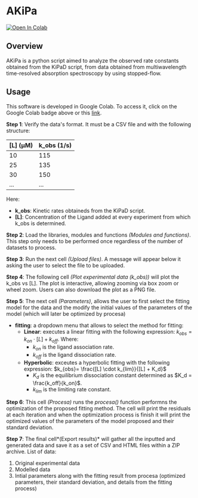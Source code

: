 # AKiPa
[![Open In Colab](https://colab.research.google.com/assets/colab-badge.svg)](https://colab.research.google.com/github/unizar-flav/AKiPa/blob/master/AkiPa.ipynb)

## Overview
AKiPa is a python script aimed to analyze the observed rate constants obtained from the KiPaD script, from data obtained from multiwavelength time-resolved absorption spectroscopy by using stopped-flow.

## Usage
This software is developed in Google Colab. To access it, click on the Google Colab badge above or this [link](https://colab.research.google.com/github/unizar-flav/AKiPa/blob/master/AkiPa.ipynb).

**Step 1**: Verify the data's format. It must be a CSV file and with the following structure:

| [L] (μM) | k_obs (1/s)|
|---|---|
|10|115|
|25|135|
|30|150|
|...|...|

Here:
* **k_obs**: Kinetic rates obtaineds from the KiPaD script.
* **[L]**: Concentration of the Ligand added at every experiment from which k_obs is determined.

**Step 2**: Load the libraries, modules and functions *(Modules and functions)*. This step only needs to be performed once regardless of the number of datasets to process.

**Step 3**: Run the next cell *(Upload files)*. A message will appear below it asking the user to select the file to be uploaded.

**Step 4**: The following cell *(Plot experimental data (k_obs))* will plot the k_obs vs [L]. The plot is interactive, allowing zooming via box zoom or wheel zoom. Users can also download the plot as a PNG file.

**Step 5**: The next cell *(Parameters)*, allows the user to first select the fitting model for the data and the modify the initial values of the parameters of the model (which will later be optimized by procesa)
- **fitting**: a dropdown menu that allows to select the method for fitting:
    - **Linear**: executes a linear fitting with the following expression: $k_{obs}= k_{on}\cdot [L] + k_{off}$. Where:
      -  $k_{on}$ is the ligand association rate.
      -  $k_{off}$ is the ligand dissociation rate.
    - **Hyperbolic**: exceutes a hyperbolic fitting with the following expression: $k_{obs}= \frac{[L] \cdot k_{lim}}{[L] + K_d}$
      -  $K_d$ is the equilibrium dissociation constant determined as $K_d = \frac{k_off}{k_on}$.
      -  $k_{lim}$ is the limiting rate constant.

**Step 6**: This cell *(Procesa)* runs the *procesa()* function performns the optimization of the proposed fitting method. The cell will print the residuals at each iteration and when the optimization process is finish it will print the optimized values of the parameters of the model proposed and their standard deviation.

**Step 7**:  The final cell*(Export results)* will gather all the inputted and generated data and save it as a set of CSV and HTML files within a ZIP archive. List of data:
1. Original experimental data
2. Modelled data
3. Intial parameters along with the fitting result from procesa (optimized parameters, their standard deviation, and details from the fitting process)


